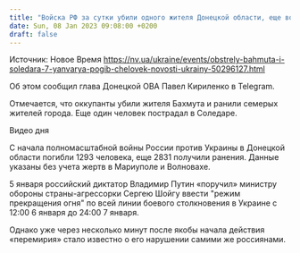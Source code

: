 ```yaml
---
title: "Войска РФ за сутки убили одного жителя Донецкой области, еще восьмерых ранили — ОВА"
date: Sun, 08 Jan 2023 09:08:00 +0200
draft: false
---
```

Источник: Новое Время https://nv.ua/ukraine/events/obstrely-bahmuta-i-soledara-7-yanvarya-pogib-chelovek-novosti-ukrainy-50296127.html


Об этом сообщил глава Донецкой ОВА Павел Кириленко в Telegram.

Отмечается, что оккупанты убили жителя Бахмута и ранили семерых жителей города. Еще один человек пострадал в Соледаре.

 Видео дня   

С начала полномасштабной войны России против Украины в Донецкой области погибли 1293 человека, еще 2831 получили ранения. Данные указаны без учета жертв в Мариуполе и Волновахе.

5 января российский диктатор Владимир Путин «поручил» министру обороны страны-агрессорки Сергею Шойгу ввести "режим прекращения огня" по всей линии боевого столкновения в Украине с 12:00 6 января до 24:00 7 января.

Однако уже через несколько минут после якобы начала действия «перемирия» стало известно о его нарушении самими же россиянами.
